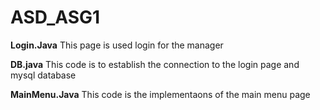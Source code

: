# ASD_ASG1
**Login.Java**  This page is used login for the manager 

**DB.java** This code is to establish the connection to the login page and mysql database

**MainMenu.Java** This code is the implementaons of the main menu page


